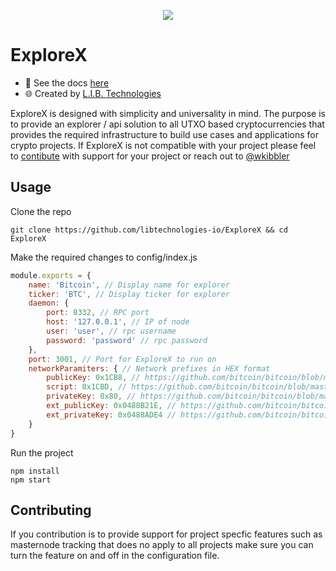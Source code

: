 <p align="center">
  <img src="docs/explorex.png" >
</p>

# ExploreX

* :blue_book: See the docs [here](https://github.com/libtechnologies-io/ExploreX/blob/master/docs)
* :globe_with_meridians: Created by [L.I.B. Technologies](https://libtechnologies.io)

ExploreX is designed with simplicity and universality in mind. The purpose is to provide an explorer / api solution to all UTXO based
cryptocurrencies that provides the required infrastructure to build use cases and applications for crypto projects. If ExploreX is not
compatible with your project please feel to [contibute](#Contributing) with support for your project or reach out to [@wkibbler](https://github.com/wkibbler)

## Usage
Clone the repo
```
git clone https://github.com/libtechnologies-io/ExploreX && cd ExploreX
```
Make the required changes to config/index.js
```javascript
module.exports = {
    name: 'Bitcoin', // Display name for explorer
    ticker: 'BTC', // Display ticker for explorer
    daemon: {
        port: 8332, // RPC port
        host: '127.0.0.1', // IP of node
        user: 'user', // rpc username
        password: 'password' // rpc password
    },
    port: 3001, // Port for ExploreX to run on
    networkParamiters: { // Network prefixes in HEX format
        publicKey: 0x1CB8, // https://github.com/bitcoin/bitcoin/blob/master/src/chainparams.cpp#L125
        script: 0x1CBD, // https://github.com/bitcoin/bitcoin/blob/master/src/chainparams.cpp#L126
        privateKey: 0x80, // https://github.com/bitcoin/bitcoin/blob/master/src/chainparams.cpp#L127
        ext_publicKey: 0x0488B21E, // https://github.com/bitcoin/bitcoin/blob/master/src/chainparams.cpp#L128
        ext_privateKey: 0x0488ADE4 // https://github.com/bitcoin/bitcoin/blob/master/src/chainparams.cpp#L129
    }
}
```
Run the project
```
npm install 
npm start
```

## Contributing

If you contribution is to provide support for project specfic features such as masternode tracking that does no apply to all projects make
sure you can turn the feature on and off in the configuration file.
